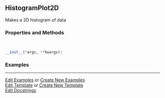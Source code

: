 ## <a id="McUtils.Plots.Plots.HistogramPlot2D">HistogramPlot2D</a>
Makes a 2D histogram of data

### Properties and Methods
<a id="McUtils.Plots.Plots.HistogramPlot2D.__init__" class="docs-object-method">&nbsp;</a>
```python
__init__(*args, **kwargs): 
```

### Examples




___

[Edit Examples](https://github.com/McCoyGroup/McUtils/edit/edit/ci/examples/ci/docs/McUtils/Plots/Plots/HistogramPlot2D.md) or 
[Create New Examples](https://github.com/McCoyGroup/McUtils/new/edit/?filename=ci/examples/ci/docs/McUtils/Plots/Plots/HistogramPlot2D.md) <br/>
[Edit Template](https://github.com/McCoyGroup/McUtils/edit/edit/ci/docs/ci/docs/McUtils/Plots/Plots/HistogramPlot2D.md) or 
[Create New Template](https://github.com/McCoyGroup/McUtils/new/edit/?filename=ci/docs/templates/ci/docs/McUtils/Plots/Plots/HistogramPlot2D.md) <br/>
[Edit Docstrings](https://github.com/McCoyGroup/McUtils/edit/edit/McUtils/Plots/Plots.py?message=Update%20Docs)